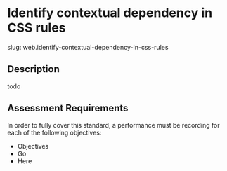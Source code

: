 # Identify contextual dependency in CSS rules

slug: web.identify-contextual-dependency-in-css-rules

## Description
todo

## Assessment Requirements
In order to fully cover this standard, a performance must be recording for each of the following objectives:

- Objectives
- Go
- Here